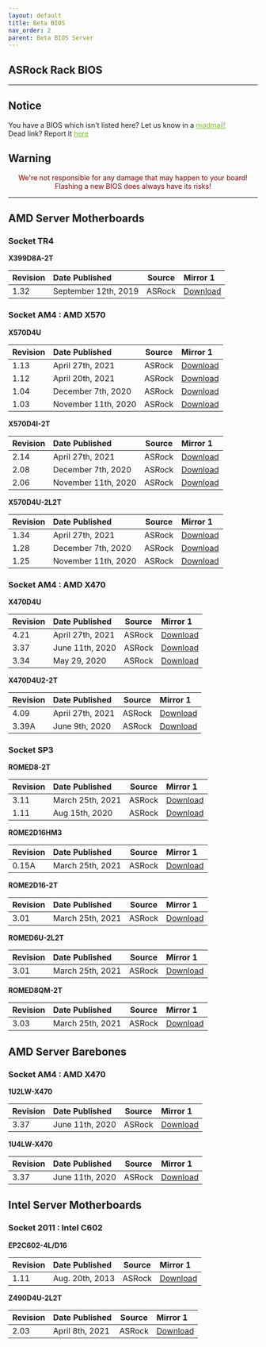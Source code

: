```yaml
---
layout: default
title: Beta BIOS
nav_order: 2
parent: Beta BIOS Server
---
```

## ASRock Rack BIOS

***

## Notice
You have a BIOS which isn't listed here? Let us know in a <a style="color:#79bd28" href="https://www.reddit.com/message/compose?to=%2Fr%2FASRock" target="_blank">modmail!</a>  
Dead link? Report it <a style="color:#79bd28" href="https://forms.gle/ApqAN72vS6sxzFnm7" target="_blank">here</a>  

## Warning
<p style="color:#840000;text-align:center">We're not responsible for any damage that may happen to your board! Flashing a new BIOS does always have its risks!</p>

***

## **AMD Server Motherboards**

### **Socket TR4**

**X399D8A-2T**

Revision|Date Published|Source|Mirror 1
:--|:--|:--:|:--
1.32|September 12th, 2019|ASRock|[Download](https://drive.google.com/file/d/1DcYBoYEfMktQFqzEZLS1RCwVftu_318J/view?usp=sharing)

### **Socket AM4 : AMD X570**

**X570D4U**

Revision|Date Published|Source|Mirror 1
:--|:--|:--:|:--
1.13|April 27th, 2021|ASRock|[Download](https://drive.google.com/file/d/1FAKavmmtqISJT4hgUWcF1OG_lEpaaQ05/view?usp=sharing)
1.12|April 20th, 2021|ASRock|[Download](https://drive.google.com/file/d/1JtoA4B_uudj7BGisrwX0FCo079vlz7tZ/view?usp=sharing)
1.04|December 7th, 2020|ASRock|[Download](https://drive.google.com/file/d/11FX48AMoJghZFnav0RqKjp5Q1y6wqhgh/view?usp=sharing)
1.03|November 11th, 2020|ASRock|[Download](https://drive.google.com/file/d/1JhImLn4Obgdo2b443YU7hdXrJcjkd3P6/view?usp=sharing)

**X570D4I-2T**

Revision|Date Published|Source|Mirror 1
:--|:--|:--:|:--
2.14|April 27th, 2021|ASRock|[Download](https://drive.google.com/file/d/1B3Skkoy_y-NxzNYYknyi9V7uTAEK8Pvf/view?usp=sharing)
2.08|December 7th, 2020|ASRock|[Download](https://drive.google.com/file/d/1ngqr5_yaDX8r3BTrK_wQHtFu90DT2hX5/view?usp=sharing)
2.06|November 11th, 2020|ASRock|[Download](https://drive.google.com/file/d/1K5gMiiwJ1SfMkR5rveUb7rvTChovFUV5/view?usp=sharing)

**X570D4U-2L2T**

Revision|Date Published|Source|Mirror 1
:--|:--|:--:|:--
1.34|April 27th, 2021|ASRock|[Download](https://drive.google.com/file/d/1VmE8KhE2Lr8mB069N_rLxtEgVQEdCKAQ/view?usp=sharing)
1.28|December 7th, 2020|ASRock|[Download](https://drive.google.com/file/d/1tus1PTYM1GARir6h1wnTmYrGzbk91Mut/view?usp=sharing)
1.25|November 11th, 2020|ASRock|[Download](https://drive.google.com/file/d/1Bl2jVpmZQOrJlWr42y2ECwt8x-7-j4qJ/view?usp=sharing)

### **Socket AM4 : AMD X470**

**X470D4U**

Revision|Date Published|Source|Mirror 1
:--|:--|:--:|:--
4.21|April 27th, 2021|ASRock|[Download](https://drive.google.com/file/d/133mpuL3R503MwNjzDsN7O_yY2UQhx5RK/view?usp=sharing)
3.37|June 11th, 2020|ASRock|[Download](https://drive.google.com/file/d/1YGQssl5qFfGAh5y1SQdG_y-nHIKQjcyK/view?usp=sharing)
3.34|May 29, 2020|ASRock|[Download](https://drive.google.com/file/d/166aG_zd5Zzbmkaa3nT8i8ZID6HJUptg4/view?usp=sharing)

**X470D4U2-2T**

Revision|Date Published|Source|Mirror 1
:--|:--|:--:|:--
4.09|April 27th, 2021|ASRock|[Download](https://drive.google.com/file/d/1oci8S2zXG7xQNwKoGkpUEAJ8atH8cj4a/view?usp=sharing)
3.39A|June 9th, 2020|ASRock|[Download](https://drive.google.com/file/d/17tdL43HzBcPJ-R1Jny0J0x7-TzBhk6-7/view?usp=sharing)

### **Socket SP3**

**ROMED8-2T**

Revision|Date Published|Source|Mirror 1
:--|:--|:--:|:--
3.11|March 25th, 2021|ASRock|[Download](https://drive.google.com/file/d/1yku39ks5yZVAPo6gbK5VlpV1cDYgeDP3/view?usp=sharing)
1.11|Aug 15th, 2020|ASRock|[Download](https://drive.google.com/file/d/1DcYBoYEfMktQFqzEZLS1RCwVftu_318J/view?usp=sharing)

**ROME2D16HM3**

Revision|Date Published|Source|Mirror 1
:--|:--|:--:|:--
0.15A|March 25th, 2021|ASRock|[Download](https://drive.google.com/file/d/1JVgm_u9LxUvJcLbooJ8qclLRBk8odjBf/view?usp=sharing)

**ROME2D16-2T**

Revision|Date Published|Source|Mirror 1
:--|:--|:--:|:--
3.01|March 25th, 2021|ASRock|[Download](https://drive.google.com/file/d/1XXpUTrMjvPoYvdDoJquRUfSHKWTTOAWG/view?usp=sharing)

**ROMED6U-2L2T**

Revision|Date Published|Source|Mirror 1
:--|:--|:--:|:--
3.01|March 25th, 2021|ASRock|[Download](https://drive.google.com/file/d/1htAnptbBa4Y2n5T-4vtJ6Bhu5iJ3DYNM/view?usp=sharing)

**ROMED8QM-2T**

Revision|Date Published|Source|Mirror 1
:--|:--|:--:|:--
3.03|March 25th, 2021|ASRock|[Download](https://drive.google.com/file/d/1h_vMrMLvxKhQBjQX98nOaBaQaBfK7ZTA/view?usp=sharing)

## **AMD Server Barebones**

### **Socket AM4 : AMD X470**

**1U2LW-X470**

Revision|Date Published|Source|Mirror 1
:--|:--|:--:|:--
3.37|June 11th, 2020|ASRock|[Download](https://drive.google.com/file/d/1MJ0tEskqIPds87ux3sTXlzdCX_VMZ4eA/view?usp=sharing)

**1U4LW-X470**

Revision|Date Published|Source|Mirror 1
:--|:--|:--:|:--
3.37|June 11th, 2020|ASRock|[Download](https://drive.google.com/file/d/1puCDsCbIZA2yEqwF0FhDqoWPHd7XOACv/view?usp=sharing)

## **Intel Server Motherboards**

### **Socket 2011 : Intel C602**

**EP2C602-4L/D16**

Revision|Date Published|Source|Mirror 1
:--|:--|:--:|:--
1.11|Aug. 20th, 2013|ASRock|[Download](https://drive.google.com/file/d/1eSV3odl3EkeMeTNw9bb1s-jP5Ryj7HKX/view?usp=sharing)

**Z490D4U-2L2T**

Revision|Date Published|Source|Mirror 1
:--|:--|:--:|:--
2.03|April 8th, 2021|ASRock|[Download](https://drive.google.com/file/d/1HDtNW_gN0LkHxIB8eSjnDdWZk73fcreR/view?usp=sharing)